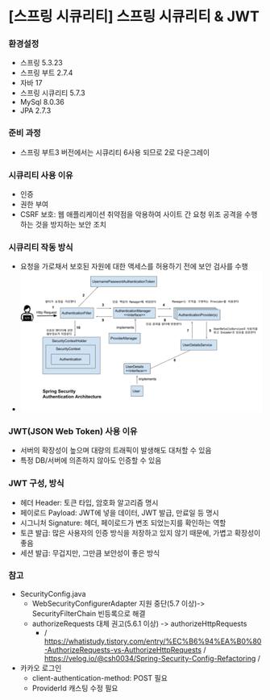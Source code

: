 # [스프링 시큐리티] 스프링 시큐리티 & JWT
### 환경설정
- 스프링 5.3.23 </br>
- 스프링 부트 2.7.4 </br>
- 자바 17 </br>
- 스프링 시큐리티 5.7.3 </br>
- MySql 8.0.36 </br>
- JPA 2.7.3 </br>

### 준비 과정
- 스프링 부트3 버전에서는 시큐리티 6사용 되므로 2로 다운그레이

### 시큐리티 사용 이유
- 인증 
- 권한 부여
- CSRF 보호: 웹 애플리케이션 취약점을 악용하여 사이트 간 요청 위조 공격을 수행하는 것을 방지하는 보안 조치

### 시큐리티 작동 방식
- 요청을 가로채서 보호된 자원에 대한 액세스를 허용하기 전에 보안 검사를 수행
- <img src="img_1.png" width="730"/>
### JWT(JSON Web Token) 사용 이유
- 서버의 확장성이 높으며 대량의 트래픽이 발생해도 대처할 수 있음
- 특정 DB/서버에 의존하지 않아도 인증할 수 있음

### JWT 구성, 방식
- 헤더 Header: 토큰 타입, 암호화 알고리즘 명시
- 페이로드 Payload: JWT에 넣을 데이터, JWT 발급, 만료일 등 명시
- 시그니처 Signature: 헤더, 페이로드가 변조 되었는지를 확인하는 역할
- 토큰 발급: 많은 사용자의 인증 방식을 저장하고 있지 않기 때문에, 가볍고 확장성이 좋음
- 세션 발급: 무겁지만, 그만큼 보안성이 좋은 방식

### 참고
- SecurityConfig.java
  - WebSecurityConfigurerAdapter 지원 중단(5.7 이상)-> SecurityFilterChain 빈등록으로 해결
  - authorizeRequests 대체 권고(5.6.1 이상) -> authorizeHttpRequests 
    - / https://whatistudy.tistory.com/entry/%EC%B6%94%EA%B0%80-AuthorizeRequests-vs-AuthorizeHttpRequests / https://velog.io/@csh0034/Spring-Security-Config-Refactoring /
- 카카오 로그인
  - client-authentication-method: POST 필요
  - ProviderId 캐스팅 수정 필요